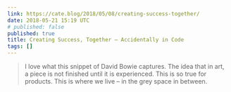 ```yaml
---
link: https://cate.blog/2018/05/08/creating-success-together/
date: 2018-05-21 15:19 UTC
# published: false
published: true
title: Creating Success, Together – Accidentally in Code
tags: []
---
```


> I love what this snippet of David Bowie captures. The idea that in art, a piece is not finished until it is experienced. This is so true for products. This is where we live – in the grey space in between.
